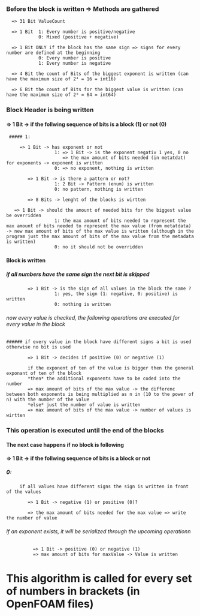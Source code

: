 ### Before the block is written => Methods are gathered
```
  => 31 Bit ValueCount
```
```
  => 1 Bit  1: Every number is positive/negative
            0: Mixed (positive + negative)
```
```
  => 1 Bit ONLY if the block has the same sign => signs for every number are defined at the beginning
            0: Every number is positive
            1: Every number is negative
```
```
  => 4 Bit the count of Bits of the biggest exponent is written (can have the maximum size of 2⁴ = 16 = int16)
```
```
  => 6 Bit the count of Bits for the biggest value is written (can have the maximum size of 2⁶ = 64 = int64)
```
### Block Header is being written

  #### => 1 Bit -> if the follwing sequence of bits is a block (1) or not (0)
     ##### 1:
```
     => 1 Bit -> has exponent or not
                  1: => 1 Bit -> is the exponent negativ 1 yes, 0 no
                     => the max amount of bits needed (in metatdat) for exponents -> exponent is written 
                  0: => no exponent, nothing is written
```
```
        => 1 Bit -> is there a pattern or not? 
                  1: 2 Bit -> Pattern (enum) is written 
                  0: no pattern, nothing is written
``` 
```
        => 8 Bits -> lenght of the blocks is wirtten 
```
```
   => 1 Bit -> should the amount of needed bits for the biggest value be overridden
                  1: the max amount of bits needed to represent the max amount of bits needed to represent the max value (from metatdata) -> new max amount of bits of the max value is written (although in the program just the max amount of bits of the max value from the metadata is written)
                  0: no it should not be overridden
```                  
  #### Block is written
  ##### if all numbers have the same sign the next bit is skipped 
```      
        => 1 Bit -> is the sign of all values in the block the same ?
                  1: yes, the sign (1: negative, 0: positive) is written
                  0: nothing is written
```                  
  ###### now every value is checked, the following operations are executed for every value in the block 
    ###### if every value in the block have different signs a bit is used otherwise no bit is used 
```        
        => 1 Bit -> decides if positive (0) or negative (1)
```        
```
        if the exponent of ten of the value is bigger then the general exponant of ten of the block
        *then* the additional exponents have to be coded into the number
        => max amount of bits of the max value -> the differenc between both exponents is being multiplied as n in (10 to the power of n) with the number of the value
        *else* just the number of value is written
        => max amount of bits of the max value -> number of values is wirtten
```  
### This operation is executed until the end of the blocks 

#### The next case happens if no block is following 
  #### => 1 Bit -> if the follwing sequence of bits is a block or not 
   ##### 0:
```     
     if all values have different signs the sign is written in front of the values 
```
```
        => 1 Bit -> negative (1) or positive (0)?
```
```
        => the max amount of bits needed for the max value => write the number of value
```        
   ###### If an exponent exists, it will be serialized through the upcoming operationn
```        
          => 1 Bit -> positive (0) or negative (1)
          => max amount of bits for maxValue -> Value is written
```          

# This algorithm is called for every set of numbers in brackets (in OpenFOAM files)
